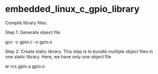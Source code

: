 # embedded_linux_c_gpio_library

Compile library files:

Step 1: Generate object file

gcc -c gpio.c -o gpio.o
 
Step 2: Create static library. This step is to bundle multiple object files in one static library. Here, we have only one object file

ar rcs gpio.a gpio.o 
 
